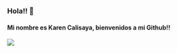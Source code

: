 ### Hola!! 👋
#### Mi nombre es Karen Calisaya, bienvenidos a mi Github!! 
<img src="https://visitor-badge.glitch.me/badge?page_id=karen-calisaya.karen-calisaya&left_color=black&right_color=black">
